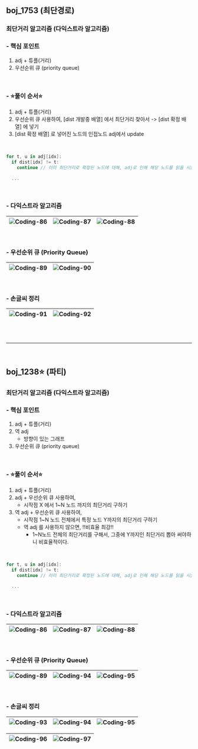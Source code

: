## boj_1753 (최단경로)
### 최단거리 알고리즘 (다익스트라 알고리즘)


### - 핵심 포인트
1. adj + 튜플(거리)
2. 우선순위 큐 (priority queue)
   
<br>

### - ⭐️풀이 순서⭐️
1. adj + 튜플(거리)
2. 우선순위 큐 사용하여, [dist 개발중 배열] 에서 최단거리 찾아서 
   -> [dist 확정 배열] 에 넣기
3.  [dist 확정 배열] 로 넣어진 노드의 인접노드 adj에서 update

<br>

```swift
for t, u in adj[idx]:
  if dist[idx] != t:
    continue // 이미 최단거리로 확정된 노드에 대해, adj로 인해 해당 노드를 읽을 시; 넘어간다 

  ...
```
<br>

### - 다익스트라 알고리즘

  
![Coding-86](https://github.com/user-attachments/assets/429bc512-568b-408d-a0d6-fe7264f92c12) | ![Coding-87](https://github.com/user-attachments/assets/a389a216-b71b-41b7-b19e-76c18c8a680f) | ![Coding-88](https://github.com/user-attachments/assets/31c4fd92-b70d-4b09-a5b1-62c831851062)
--- | --- | --- | 

<br>

### - 우선순위 큐 (Priority Queue)

![Coding-89](https://github.com/user-attachments/assets/6ec6504a-a887-4a81-bec1-475baacffd83) | ![Coding-90](https://github.com/user-attachments/assets/70c4114b-5d43-4123-9539-1b405d9e3cf9)
--- | --- | 

<br>

### - 손글씨 정리
![Coding-91](https://github.com/user-attachments/assets/95a881c6-8c2c-4980-b7e0-e91fbbb3f6df) | ![Coding-92](https://github.com/user-attachments/assets/303567a7-b88e-44c0-ae42-fa2145a277bc)
--- | --- | 



<br>
<br>

---------------------------------------

<br>

## boj_1238⭐️ (파티)
### 최단거리 알고리즘 (다익스트라 알고리즘)


### - 핵심 포인트
1. adj + 튜플(거리)
2. 역 adj
   - 방향이 있는 그래프
3. 우선순위 큐 (priority queue)

<br>

### - ⭐️풀이 순서⭐️
1. adj + 튜플(거리)
2. adj + 우선순위 큐 사용하여,
   - 시작점 X 에서 1~N 노드 까지의 최단거리 구하기
3. 역 adj + 우선순위 큐 사용하여,
   - 시작점 1~N 노드 전체에서 특정 노드 Y까지의 최단거리 구하기
   - 역 adj 를 사용하지 않으면, ‼️비효율 최강‼️
     - 1~N노드 전체의 최단거리를 구해서, 그중에 Y까지인 최단거리 뽑아 써야하니 비효율적이다.
    
<br>

```swift
for t, u in adj[idx]:
  if dist[idx] != t:
    continue // 이미 최단거리로 확정된 노드에 대해, adj로 인해 해당 노드를 읽을 시; 넘어간다 

  ...
```

<br>

### - 다익스트라 알고리즘

  
![Coding-86](https://github.com/user-attachments/assets/429bc512-568b-408d-a0d6-fe7264f92c12) | ![Coding-87](https://github.com/user-attachments/assets/a389a216-b71b-41b7-b19e-76c18c8a680f) | ![Coding-88](https://github.com/user-attachments/assets/31c4fd92-b70d-4b09-a5b1-62c831851062)
--- | --- | --- | 

<br>

### - 우선순위 큐 (Priority Queue)

![Coding-89](https://github.com/user-attachments/assets/6ec6504a-a887-4a81-bec1-475baacffd83) | ![Coding-94](https://github.com/user-attachments/assets/c7338e0c-87db-4c2d-bfd5-4ade7fe94abe) | ![Coding-95](https://github.com/user-attachments/assets/25a9c842-ba30-4273-bcf8-7ca0d7a942ac)
--- | --- | --- | 


<br>

### - 손글씨 정리
![Coding-93](https://github.com/user-attachments/assets/49162395-5868-4d97-87a2-edf867a1fd10) | ![Coding-94](https://github.com/user-attachments/assets/3575bb19-e31f-4dae-a58e-1269ac70a80b) | ![Coding-95](https://github.com/user-attachments/assets/56f8c3c7-ff3d-43b7-84db-34544df3bea5)
--- | --- | --- | 

![Coding-96](https://github.com/user-attachments/assets/78c9e41d-5cfb-4a82-91a5-b86d36212f1c) | ![Coding-97](https://github.com/user-attachments/assets/9dd082ea-9c47-4071-b9ca-4e08d0e1ff53)
--- | --- | 
